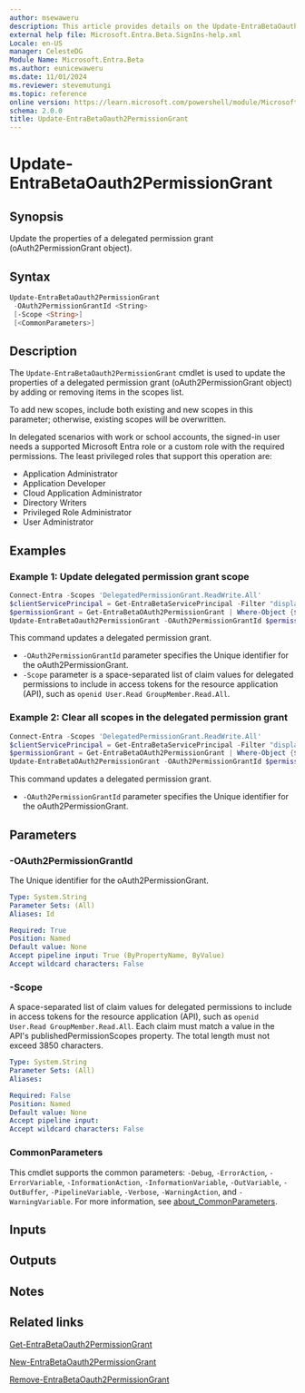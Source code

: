```yaml
---
author: msewaweru
description: This article provides details on the Update-EntraBetaOauth2PermissionGrant command.
external help file: Microsoft.Entra.Beta.SignIns-help.xml
Locale: en-US
manager: CelesteDG
Module Name: Microsoft.Entra.Beta
ms.author: eunicewaweru
ms.date: 11/01/2024
ms.reviewer: stevemutungi
ms.topic: reference
online version: https://learn.microsoft.com/powershell/module/Microsoft.Entra.Beta/Update-EntraBetaOauth2PermissionGrant
schema: 2.0.0
title: Update-EntraBetaOauth2PermissionGrant
---
```


# Update-EntraBetaOauth2PermissionGrant

## Synopsis

Update the properties of a delegated permission grant (oAuth2PermissionGrant object).

## Syntax

```powershell
Update-EntraBetaOauth2PermissionGrant
 -OAuth2PermissionGrantId <String>
 [-Scope <String>]
 [<CommonParameters>]
```

## Description

The `Update-EntraBetaOauth2PermissionGrant` cmdlet is used to update the properties of a delegated permission grant (oAuth2PermissionGrant object) by adding or removing items in the scopes list.

To add new scopes, include both existing and new scopes in this parameter; otherwise, existing scopes will be overwritten.

In delegated scenarios with work or school accounts, the signed-in user needs a supported Microsoft Entra role or a custom role with the required permissions. The least privileged roles that support this operation are:

- Application Administrator
- Application Developer
- Cloud Application Administrator
- Directory Writers
- Privileged Role Administrator
- User Administrator

## Examples

### Example 1: Update delegated permission grant scope

```powershell
Connect-Entra -Scopes 'DelegatedPermissionGrant.ReadWrite.All'
$clientServicePrincipal = Get-EntraBetaServicePrincipal -Filter "displayName eq 'My application'"
$permissionGrant = Get-EntraBetaOAuth2PermissionGrant | Where-Object {$_.ClientId -eq $clientServicePrincipal.Id -and $_.Scope -eq 'Directory.Read.All'}
Update-EntraBetaOauth2PermissionGrant -OAuth2PermissionGrantId $permissionGrant.Id -Scope 'Directory.Read.All User.Read.All'
```

This command updates a delegated permission grant.

- `-OAuth2PermissionGrantId` parameter specifies the Unique identifier for the oAuth2PermissionGrant.
- `-Scope` parameter is a space-separated list of claim values for delegated permissions to include in access tokens for the resource application (API), such as `openid User.Read GroupMember.Read.All`.

### Example 2: Clear all scopes in the delegated permission grant

```powershell
Connect-Entra -Scopes 'DelegatedPermissionGrant.ReadWrite.All'
$clientServicePrincipal = Get-EntraBetaServicePrincipal -Filter "displayName eq 'My application'"
$permissionGrant = Get-EntraBetaOAuth2PermissionGrant | Where-Object {$_.ClientId -eq $clientServicePrincipal.Id -and $_.Scope -eq 'Directory.Read.All'}
Update-EntraBetaOAuth2PermissionGrant -OAuth2PermissionGrantId $permissionGrant.Id -Scope ''
```

This command updates a delegated permission grant.

- `-OAuth2PermissionGrantId` parameter specifies the Unique identifier for the oAuth2PermissionGrant.

## Parameters

### -OAuth2PermissionGrantId

The Unique identifier for the oAuth2PermissionGrant.

```yaml
Type: System.String
Parameter Sets: (All)
Aliases: Id

Required: True
Position: Named
Default value: None
Accept pipeline input: True (ByPropertyName, ByValue)
Accept wildcard characters: False
```

### -Scope

A space-separated list of claim values for delegated permissions to include in access tokens for the resource application (API), such as `openid User.Read GroupMember.Read.All`. Each claim must match a value in the API's publishedPermissionScopes property. The total length must not exceed 3850 characters.

```yaml
Type: System.String
Parameter Sets: (All)
Aliases:

Required: False
Position: Named
Default value: None
Accept pipeline input: 
Accept wildcard characters: False
```

### CommonParameters

This cmdlet supports the common parameters: `-Debug`, `-ErrorAction`, `-ErrorVariable`, `-InformationAction`, `-InformationVariable`, `-OutVariable`, `-OutBuffer`, `-PipelineVariable`, `-Verbose`, `-WarningAction`, and `-WarningVariable`. For more information, see [about_CommonParameters](https://go.microsoft.com/fwlink/?LinkID=113216).

## Inputs

## Outputs

## Notes

## Related links

[Get-EntraBetaOauth2PermissionGrant](Get-EntraBetaOAuth2PermissionGrant.md)

[New-EntraBetaOauth2PermissionGrant](New-EntraBetaOauth2PermissionGrant.md)

[Remove-EntraBetaOauth2PermissionGrant](Remove-EntraBetaOAuth2PermissionGrant.md)

